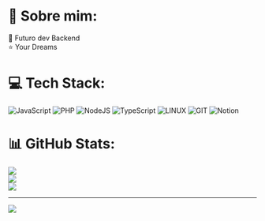 # 💫 Sobre mim:
🔭 Futuro dev Backend<br>⭐ Your Dreams


# 💻 Tech Stack:
![JavaScript](https://img.shields.io/badge/javascript-%23323330.svg?style=for-the-badge&logo=javascript&logoColor=%23F7DF1E) ![PHP](https://img.shields.io/badge/php-%23777BB4.svg?style=for-the-badge&logo=php&logoColor=white) ![NodeJS](https://img.shields.io/badge/node.js-6DA55F?style=for-the-badge&logo=node.js&logoColor=white) ![TypeScript](https://img.shields.io/badge/typescript-%23007ACC.svg?style=for-the-badge&logo=typescript&logoColor=white) ![LINUX](https://img.shields.io/badge/Linux-FCC624?style=for-the-badge&logo=linux&logoColor=black) ![GIT](https://img.shields.io/badge/Git-fc6d26?style=for-the-badge&logo=git&logoColor=white) ![Notion](https://img.shields.io/badge/Notion-%23000000.svg?style=for-the-badge&logo=notion&logoColor=white)
# 📊 GitHub Stats:
![](https://github-readme-stats.vercel.app/api?username=kelv-wav&theme=dark&hide_border=false&include_all_commits=false&count_private=false)<br/>
![](https://github-readme-streak-stats.herokuapp.com/?user=kelv-wav&theme=dark&hide_border=false)<br/>
![](https://github-readme-stats.vercel.app/api/top-langs/?username=kelv-wav&theme=dark&hide_border=false&include_all_commits=false&count_private=false&layout=compact)

---
[![](https://visitcount.itsvg.in/api?id=kelv-wav&icon=0&color=0)](https://visitcount.itsvg.in)

<!-- Proudly created with GPRM ( https://gprm.itsvg.in ) -->
